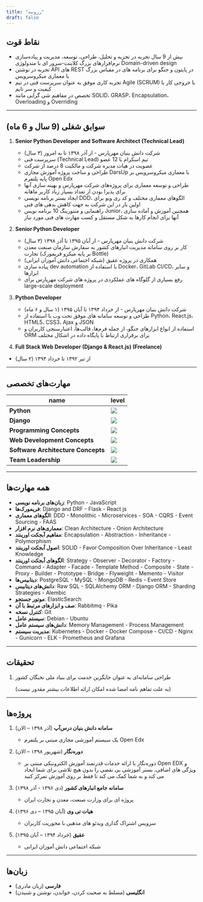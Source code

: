 ```yaml
---
title: "رزومه"
draft: false
---
```


## نقاط قوت

- بیش از 9 سال تجربه در تجزیه و تحلیل، طراحی، توسعه، مدیریت و پیاده‌سازی نرم‌افزارهای بزرگ کلاینت-سرور ای با متدولوژی Domain-driven design
- تجربه در نوشتن API های REST در پایتون و جنگو برای برنامه های در مقیاس بزرگ با معماری میکروسرویس
- تجربه کاری موفق به عنوان سرپرست فنی در تیم Agile (SCRUM) با خروجی کار با کیفیت و سر تایم
- تخصص در مفاهیم شی گرایی مانند SOLID، GRASP، Encapsulation، Overloading و Overriding

---

## سوابق شغلی (9 سال و 6 ماه)

1. **Senior Python Developer and Software Architect (Technical Lead)**

   - شرکت دانش بنیان مهرپارس - از آذر ۱۳۹۸ تا به امروز (۳ سال)
   - سرپرست فنی (Technical Lead) تیم اسکرام با 12 عضو
   - عضویت در هیات مدیره شرکت و مالکیت 8 درصد از شرکت
   - طراحی و ساخت پروژه آموزش مجازی DarsUp با معماری میکروسرویس بر پایه پلتفرم Open Edx
   - طراحی و توسعه معماری برای پروژه‌های شرکت مهرپارس و بهینه سازی آنها برای پذیرا بودن از تعداد بسیار زیاد کاربر ماهانه
   - ایجاد بستر برنامه نویسی DDD، الگوهای معماری مختلف و کد ری ویو برای اولین بار در این شرکت به جهت کاهش بدهی های فنی
   - راهنمایی و منتورینگ 10 برنامه نویس Junior، همچنین آموزش و آماده سازی آنها برای انجام کارها به شکل مستقل و کسب مهارت های فنی مورد نیاز
   
2. **Senior Python Developer**
   - شرکت دانش بنیان مهرپارس - از آبان ۱۳۹۵ تا آذر ۱۳۹۸ (۳ سال)
   - کار بر روی سامانه مدیریت انبارهای کشور به سفارش سازمان صنعت معدن تجارت (بر پایه میکرو فریمورک Bottle)
   - همکاری در پروژه عقیق (شبکه اجتماعی دانش آموزان ایرانی)
   - پیاده سازی dev automation با استفاده از Docker، GitLab CI/CD، و سایر ابزارها
   - رفع بسیاری از گلوگاه های عملکردی در پروژه های شرکت مهرپارس برای large-scale deployment
   
3. **Python Developer**

   - شرکت دانش بنیان مهرپارس - از خرداد ۱۳۹۴ تا آبان ۱۳۹۵ (۱ سال و ۶ ماه)
   - طراحی و توسعه سامانه های موفق تحت وب با استفاده از Python، React.js، HTML5، CSS3، Ajax و JSON
   - استفاده از انواع ابزارهای جنگو، از جمله فرم‌ها، قالب‌ها، اعتبارسنجی کاربران و ORM برای برقراری ارتباط با پایگاه داده در اشکال مختلف
   
4. **Full Stack Web Developer (Django & React.js) (Freelance)**
- از تیر ۱۳۹۲ تا خرداد ۱۳۹۴ (۲ سال)

---

## مهارت‌های تخصصی

| name       | level               |
| ---------- | ------------------- |
| **Python** | ![](/img/skill_5.png) |
| **Django** | ![](/img/skill_5.png) |
| **Programming Concepts** | ![](/img/skill_5.png) |
| **Web Development Concepts** | ![](/img/skill_5.png) |
| **Software Architecture Concepts** | ![](/img/skill_4.png) |
| **Team Leadership** | ![](/img/skill_3.png) |

---

## همه مهارت‌ها

- **زبان‌های برنامه نویسی**: Python - JavaScript
- **فریمورک‌ها**: Django and DRF - Flask - React js
- **الگوهای معماری**: DDD - Monolithic - Microservices - SOA - CQRS - Event Sourcing - FAAS
- **معماری‌های نرم افزار**: Clean Architecture - Onion Architecture
- **مفاهیم آبجکت اورینتد**: Encapsulation - Abstraction - Inheritance - Polymorphism
- **اصول آبجکت اورینتد**: SOLID - Favor Composition Over Inheritance - Least Knowledge
- **الگوهای آبجکت اورینتد**: Strategy - Observer - Decorator - Factory - Command - Adapter - Facade - Template Method - Composite - State - Proxy - Builder - Prototype - Bridge - Flyweight - Memento - Visitor
- **دیتابیس‌ها**: PostgreSQL - MySQL - MongoDB - Redis - Event Store
- **دانش‌های دیتابیس**: Raw SQL - SQLAlchemy ORM - Django ORM - Sharding Strategies - Alembic
- **موتور جستجو**: ElasticSearch
- **صف و ابزارهای مرتبط با آن**: Rabbitmq - Pika
- **کنترل نسخه**: Git
- **سیستم عامل**: Debian - Ubuntu
- **دانش‌های سیستم عامل**: Memory Management - Process Management
- **مدیریت سیستم**: Kubernetes - Docker - Docker Compose - CI/CD - Nginx - Gunicorn - ELK - Prometheus and Grafana

---

## تحقیقات

1. طراحی سامانه‌ای به عنوان جایگزین خدمت برای بنیاد ملی نخبگان کشور

	(به علت تفاهم نامه امضا شده امکان ارائه اطلاعات بیشتر مقدور نیست)

---

## پروژه‌ها

1. **سامانه دانش بنیان درس‌آپ** (آذر ۱۳۹۸ – الان)
   - یک سیستم آموزشی مجازی مبتنی بر پلتفرم Open Edx
   
2. **دوره‌نگار** (شهریور ۱۳۹۸ – الان)

   - دوره‌نگار با ارائه خدمات قدرتمند آموزش الکترونیکی مبتنی بر Open EDX و ویژگی های اضافی، بستر آموزشی بی نقصی را بدون هیچ تلاشی برای شما ایجاد می کند و به شما کمک می کند تا فقط بر روی آموزش تمرکز کنید
   
3. **سامانه جامع انبارهای کشور** (دی ۱۳۹۶ - آذر ۱۳۹۸)

   - پروژه ای برای وزارت صنعت، معدن و تجارت ایران

4. **هیات تی وی** (آبان ۱۳۹۵ – دی ۱۳۹۶)

   - سرویس اشتراک گذاری ویدئو های مذهبی با محوریت کاربران

5. **عقیق** (خرداد ۱۳۹۴ – آبان ۱۳۹۵)

   - شبکه اجتماعی دانش آموزان ایرانی

---

## زبان‌ها

- **فارسی** (زبان مادری)
- **انگلیسی** (مسلط به صحبت کردن، خواندن، نوشتن و شنیدن)
